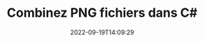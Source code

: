 ---
############################# Static ############################
layout: "auto-gen-merger"
date: 2022-09-19T14:09:29
draft: false
otherformats: vssx vstm vstx vsx vtx xlam xls xlsb xlsm xlsx xlt xltm xltx bmp jpg jpeg

############################# Head ############################
head_title: "Combiner les fichiers PNG dans C# | PNG Fusion"
head_description: "Combinez plusieurs fichiers PNG en un seul fichier à l'aide de l'API de fusion de documents C# .NET. Combinez des pages ou des plages de pages spécifiques de divers documents en un seul document."

############################# Header ############################
title: "Combinez PNG fichiers dans C#"
description: "Combinez PNG avec quelques lignes de code .NET."
bg_image: "https://cms.admin.containerize.com/templates/aspose/App_Themes/V3/images/bg/header1.png"
bg_overlay: false
button:
    enable: true
    icon: "fas fa-arrow-down"
    label: "Télécharger la version d'essai gratuite"
    link: "https://downloads.groupdocs.com/merger/net"

############################# SubMenu ############################
submenu:
    enable: true

    left:
        img_alt: "GroupDocs.Merger for .NET"
        image: "https://cms.admin.containerize.com/templates/groupdocs/images/product-logos/90x90-noborder/groupdocs-merger-net.png"
        product: "GroupDocs.Merger"
        platform: ".NET"

    middle:
        button:

            # button loop
            - link: "https://apireference.groupdocs.com/merger/net"
              text: "Référence API"

            # button loop
            - link: "https://github.com/groupdocs-merger"
              text: "Exemples de codes"

            # button loop
            - link: "https://products.groupdocs.app/merger/family"
              text: "Démos en direct"

            # button loop
            - link: "https://purchase.groupdocs.com/pricing/merger/net"
              text: "Tarification"

    right:
        link_download: "https://downloads.groupdocs.com/merger"
        link_learn: "https://docs.groupdocs.com/merger/net"
        link_buy: "https://purchase.groupdocs.com"

############################# About ############################
about:
    enable: true
    title: "À propos de l'API GroupDocs.Merger for .NET"
    content: |
        [GroupDocs.Merger for .NET](/fr/merger/net/) fournit une solution pratique pour combiner plusieurs PDF, Microsoft Office (Word, Excel, PowerPoint, OneNote), OpenDocument, HTML, images et de nombreux autres documents dans un seul fichier au sein des applications .NET. GroupDocs.Merger vous fera économiser beaucoup d'efforts, car vous êtes autorisé à combiner des documents PNG - il n'est pas nécessaire d'installer de logiciels tiers, d'applications de bureau ou de plug-ins. Désormais, il est inutile de perdre votre temps et de combiner les fichiers manuellement ! La mission de GroupDocs est de fournir la meilleure qualité et de simplifier les workflows de traitement de documents.
        
        L'API GroupDocs.Merger est un bon choix pour les solutions d'entreprise qui ont besoin de fonctionnalités de combinaison de fichiers. Ces API sont bien prises en charge sur tous les principaux systèmes d'exploitation et plates-formes, y compris .NET Framework, .NET Standard, .NET Core, Mono.

############################# Steps ############################
steps:
    enable: true
    title_left: "Comment combiner plusieurs fichiers PNG"
    content_left: |
        [GroupDocs.Merger for .NET](/fr/merger/net/) permet aux développeurs de .NET de combiner facilement deux fichiers PNG ou plus dans leurs applications en implémentant un quelques étapes faciles.
        
        * Créez une nouvelle instance de **Merger** et transmettez le chemin du document source en tant que paramètre du constructeur.
        * Appelez **Join** de la classe **Merger** et transmettez le deuxième chemin du document source.
        * Appelez **Save** de la classe **Merger** pour enregistrer le document fusionné.

    title_right: "Configuration requise"
    content_right: |
        Les API GroupDocs.Merger for .NET sont prises en charge sur toutes les principales plates-formes et systèmes d'exploitation. Avant d'exécuter le code ci-dessous, assurez-vous que les prérequis suivants sont installés sur votre système.

        * Systèmes d'exploitation : Microsoft Windows, Linux, MacOS
        * Environnements de développement : Visual Studio, Xamarin, MonoDevelop
        * Cadres: .NET Framework, .NET Standard, .NET Core, Mono
        * Téléchargez la dernière version de GroupDocs.Merger for .NET depuis [NuGet](https://www.nuget.org/packages/groupdocs.merger)
         
    code: |
     {{% merger/additional-styles %}}
     {{< merger/code-merger title="Comment combiner des fichiers PNG à l'aide de l'exemple de code C#">}}

        ```csharp    
        // Combinez les fichiers PNG à l'aide de l'API GroupDocs.Merger
        // Instancier la fusion avec le document d'entrée PNG
        using (Merger merger = new Merger("input1.png"))
          {
            // Appelez la méthode Join de l'instance de classe Merger et passez le deuxième chemin du document source
            merger.Join("input2.png");
    
            // Appelez la méthode Save de l'instance de classe Merger pour enregistrer le document fusionné
            merger.Save("merged-file.png");
          }
        ```
     {{< /merger/code-merger >}}

############################# Demos ############################
demos:
    enable: true
    title: "Démos en direct - Application en ligne pour combiner des documents"
    content: |
       Combinez plusieurs fichiers PNG dès maintenant en visitant le site Web [GroupDocs.Merger Live Demos](https://products.groupdocs.app/merger/family).
       La démo en direct présente les avantages suivants.
        
############################# About Formats ############################
about_formats:
    enable: true

############################# More Formats ############################
more_formats:
    enable: true
    title: "Fusion d'autres formats de documents"
    content: |
        .NET API de fusion de documents pour les formats de fichiers et les images. Combinez certains des formats de documents populaires comme indiqué ci-dessous.

############################# Back to top ###############################
back_to_top:
    enable: true
---